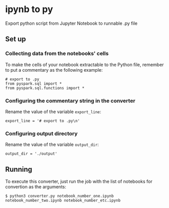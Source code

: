 # ipynb to py

Export python script from Jupyter Notebook to runnable .py file

## Set up

### Collecting data from the notebooks' cells 

To make the cells of your notebook extractable to the Python file, remember to put a commentary as the following example:
```
# export to .py
from pyspark.sql import *
from pyspark.sql.functions import *
```

### Configuring the commentary string in the converter

Rename the value of the variable `export_line`:
```
export_line = '# export to .py\n'
```

### Configuring output directory

Rename the value of the variable `output_dir`:
```
output_dir = './output'
```

## Running

To execute this converter, just run the job with the list of notebooks for convertion as the arguments:
```
$ python3 converter.py notebook_number_one.ipynb notebook_number_two.ipynb notebook_number_etc.ipynb
```